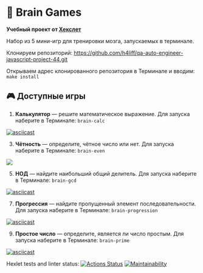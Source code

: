 # 🧠 Brain Games

**Учебный проект от [Хекслет](https://hexlet.io)**  

Набор из 5 мини-игр для тренировки мозга, запускаемых в терминале.

Клонируем репозиторий:
https://github.com/h4liff/qa-auto-engineer-javascript-project-44.git

Открываем адрес клонированного репозитория в Терминале и вводим:
``make install``

## 🎮 Доступные игры
1. **Калькулятор** — решите математическое выражение. Для запуска наберите в Терминале:
  ``brain-calc``

[![asciicast](https://asciinema.org/a/tb7v69JSkGW8dcB3J4cplPA9B.svg)](https://asciinema.org/a/tb7v69JSkGW8dcB3J4cplPA9B)

3. **Чётность** — определите, чётное число или нет. Для запуска наберите в Терминале:
  ``brain-even``

<a href="https://asciinema.org/a/lirEaap88zUOBMB8iza0bdX0e" target="_blank"><img src="https://asciinema.org/a/lirEaap88zUOBMB8iza0bdX0e.svg" /></a>

5. **НОД** — найдите наибольший общий делитель. Для запуска наберите в Терминале:
  ``brain-gcd``

[![asciicast](https://asciinema.org/a/uj2f3yXVPJUGJvUkNCqTlwhHm.svg)](https://asciinema.org/a/uj2f3yXVPJUGJvUkNCqTlwhHm)

7. **Прогрессия** — найдите пропущенный элемент последовательности. Для запуска наберите в Терминале:
  ``brain-progression``

[![asciicast](https://asciinema.org/a/yz74XF6UNvHy5UQpUQnWZ55lL.svg)](https://asciinema.org/a/yz74XF6UNvHy5UQpUQnWZ55lL)

9. **Простое число** — определите, является ли число простым. Для запуска наберите в Терминале:
  ``brain-prime``

[![asciicast](https://asciinema.org/a/2frhQ7wg5hYUysRFlfwHz9wma.svg)](https://asciinema.org/a/2frhQ7wg5hYUysRFlfwHz9wma)






Hexlet tests and linter status:
[![Actions Status](https://github.com/h4liff/qa-auto-engineer-javascript-project-44/actions/workflows/hexlet-check.yml/badge.svg)](https://github.com/h4liff/qa-auto-engineer-javascript-project-44/actions)
[![Maintainability](https://api.codeclimate.com/v1/badges/ee4c647d5b60a034c2f2/maintainability)](https://codeclimate.com/github/h4liff/qa-auto-engineer-javascript-project-44/maintainability)
